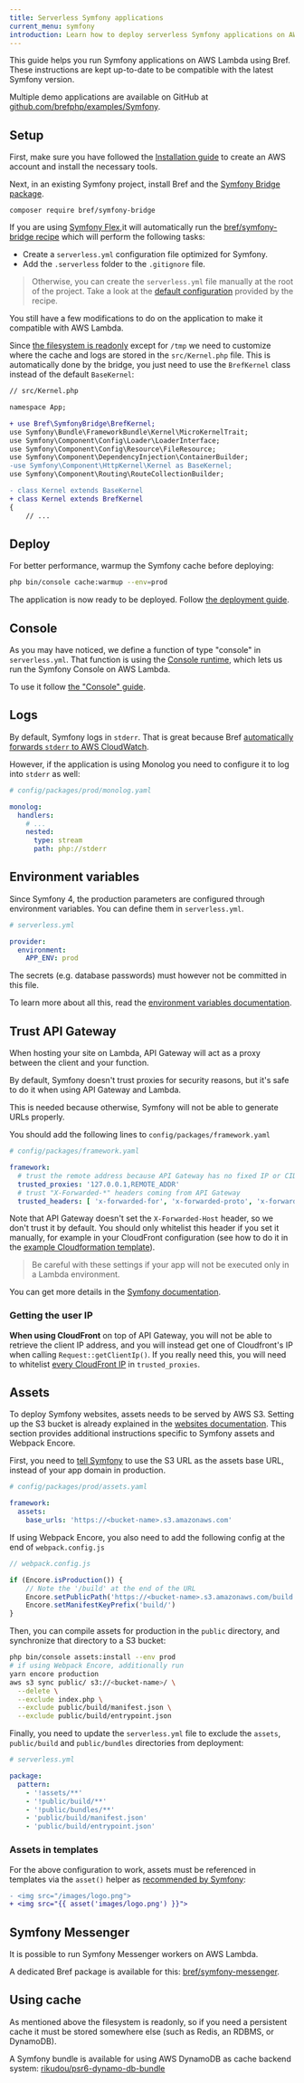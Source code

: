 ```yaml
---
title: Serverless Symfony applications
current_menu: symfony
introduction: Learn how to deploy serverless Symfony applications on AWS Lambda using Bref.
---
```


This guide helps you run Symfony applications on AWS Lambda using Bref. These instructions are kept up-to-date to be compatible with the latest Symfony version.

Multiple demo applications are available on GitHub at [github.com/brefphp/examples/Symfony](https://github.com/brefphp/examples/tree/master/Symfony).

## Setup

First, make sure you have followed the [Installation guide](../installation.md) to create an AWS account and install the necessary tools.

Next, in an existing Symfony project, install Bref and the [Symfony Bridge package](https://github.com/brefphp/symfony-bridge).

```
composer require bref/symfony-bridge
```

If you are using [Symfony Flex](https://flex.symfony.com/),it will automatically run
the [bref/symfony-bridge recipe](https://github.com/symfony/recipes-contrib/tree/master/bref/symfony-bridge/0.1) which will perform the following tasks:

- Create a `serverless.yml` configuration file optimized for Symfony.
- Add the `.serverless` folder to the `.gitignore` file.

> Otherwise, you can create the `serverless.yml` file manually at the root of the project. Take a look
at the [default configuration](https://github.com/symfony/recipes-contrib/blob/master/bref/symfony-bridge/0.1/serverless.yaml) provided by the recipe.

You still have a few modifications to do on the application to make it compatible with AWS Lambda.

Since [the filesystem is readonly](/docs/environment/storage.md) except for `/tmp` we need to customize where the cache and logs are stored in
the `src/Kernel.php` file. This is automatically done by the bridge, you just need to use the `BrefKernel` class instead of the default `BaseKernel`:

```diff
// src/Kernel.php

namespace App;

+ use Bref\SymfonyBridge\BrefKernel;
use Symfony\Bundle\FrameworkBundle\Kernel\MicroKernelTrait;
use Symfony\Component\Config\Loader\LoaderInterface;
use Symfony\Component\Config\Resource\FileResource;
use Symfony\Component\DependencyInjection\ContainerBuilder;
-use Symfony\Component\HttpKernel\Kernel as BaseKernel;
use Symfony\Component\Routing\RouteCollectionBuilder;

- class Kernel extends BaseKernel
+ class Kernel extends BrefKernel
{
    // ...
```

## Deploy

For better performance, warmup the Symfony cache before deploying:

```bash
php bin/console cache:warmup --env=prod
```

The application is now ready to be deployed. Follow [the deployment guide](/docs/deploy.md).

## Console

As you may have noticed, we define a function of type "console" in `serverless.yml`. That function is using the [Console runtime](/docs/runtimes/console.md),
which lets us run the Symfony Console on AWS Lambda.

To use it follow [the "Console" guide](/docs/runtimes/console.md).

## Logs

By default, Symfony logs in `stderr`. That is great because Bref [automatically forwards `stderr` to AWS CloudWatch](/docs/environment/logs.md).

However, if the application is using Monolog you need to configure it to log into `stderr` as well:

```yaml
# config/packages/prod/monolog.yaml

monolog:
  handlers:
    # ...
    nested:
      type: stream
      path: php://stderr
```

## Environment variables

Since Symfony 4, the production parameters are configured through environment variables. You can define them in `serverless.yml`.

```yaml
# serverless.yml

provider:
  environment:
    APP_ENV: prod
```

The secrets (e.g. database passwords) must however not be committed in this file.

To learn more about all this, read the [environment variables documentation](/docs/environment/variables.md).

## Trust API Gateway

When hosting your site on Lambda, API Gateway will act as a proxy between the client and your function.

By default, Symfony doesn't trust proxies for security reasons, but it's safe to do it when using API Gateway and Lambda.

This is needed because otherwise, Symfony will not be able to generate URLs properly.

You should add the following lines to `config/packages/framework.yaml`

```yaml
# config/packages/framework.yaml

framework:
  # trust the remote address because API Gateway has no fixed IP or CIDR range that we can target
  trusted_proxies: '127.0.0.1,REMOTE_ADDR'
  # trust "X-Forwarded-*" headers coming from API Gateway
  trusted_headers: [ 'x-forwarded-for', 'x-forwarded-proto', 'x-forwarded-port' ]
```

Note that API Gateway doesn't set the `X-Forwarded-Host` header, so we don't trust it by default. You should only whitelist this header if you set it manually,
for example in your CloudFront configuration (see how to do it in
the [example Cloudformation template](../websites.md#serving-php-and-static-files-via-cloudfront)).

> Be careful with these settings if your app will not be executed only in a Lambda environment.

You can get more details in the [Symfony documentation](https://symfony.com/doc/current/deployment/proxies.html).

### Getting the user IP

**When using CloudFront** on top of API Gateway, you will not be able to retrieve the client IP address, and you will instead get one of Cloudfront's IP when
calling `Request::getClientIp()`. If you really need this, you will need to
whitelist [every CloudFront IP](https://docs.aws.amazon.com/AmazonCloudFront/latest/DeveloperGuide/LocationsOfEdgeServers.html)
in `trusted_proxies`.

## Assets

To deploy Symfony websites, assets needs to be served by AWS S3. Setting up the S3 bucket is already explained in
the [websites documentation](../websites.md#hosting-static-files-with-s3). This section provides additional instructions specific to Symfony assets and Webpack
Encore.

First, you need to [tell Symfony](https://symfony.com/doc/current/reference/configuration/framework.html#base-urls) to use the S3 URL as the assets base URL,
instead of your app domain in production.

```yaml
# config/packages/prod/assets.yaml

framework:
  assets:
    base_urls: 'https://<bucket-name>.s3.amazonaws.com'
```

If using Webpack Encore, you also need to add the following config at the end of `webpack.config.js`

```js
// webpack.config.js

if (Encore.isProduction()) {
    // Note the '/build' at the end of the URL
    Encore.setPublicPath('https://<bucket-name>.s3.amazonaws.com/build');
    Encore.setManifestKeyPrefix('build/')
}
```

Then, you can compile assets for production in the `public` directory, and synchronize that directory to a S3 bucket:

```bash
php bin/console assets:install --env prod
# if using Webpack Encore, additionally run
yarn encore production
aws s3 sync public/ s3://<bucket-name>/ \
  --delete \
  --exclude index.php \
  --exclude public/build/manifest.json \
  --exclude public/build/entrypoint.json
```

Finally, you need to update the `serverless.yml` file to exclude the `assets`, `public/build` and `public/bundles` directories from deployment:

```yaml
# serverless.yml

package:
  pattern:
    - '!assets/**'
    - '!public/build/**'
    - '!public/bundles/**'
    - 'public/build/manifest.json'
    - 'public/build/entrypoint.json'
```

### Assets in templates

For the above configuration to work, assets must be referenced in templates via the `asset()` helper as [recommended by Symfony](https://symfony.com/doc/current/templates.html#linking-to-css-javascript-and-image-assets):

```diff
- <img src="/images/logo.png">
+ <img src="{{ asset('images/logo.png') }}">
```

## Symfony Messenger

It is possible to run Symfony Messenger workers on AWS Lambda.

A dedicated Bref package is available for this: [bref/symfony-messenger](https://github.com/brefphp/symfony-messenger).

## Using cache

As mentioned above the filesystem is readonly, so if you need a persistent cache it must be stored somewhere else (such as Redis, an RDBMS, or DynamoDB).

A Symfony bundle is available for using AWS DynamoDB as cache backend system: [rikudou/psr6-dynamo-db-bundle](https://github.com/RikudouSage/DynamoDbCachePsr6Bundle)
